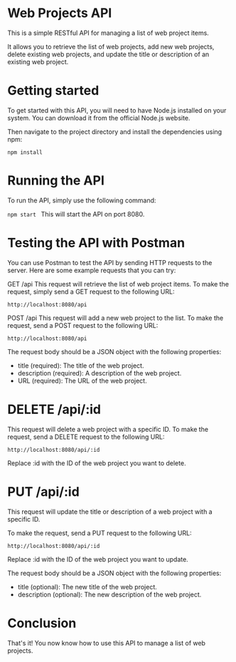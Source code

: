 # Web Projects API
This is a simple RESTful API for managing a list of web project items. 

It allows you to retrieve the list of web projects, add new web projects, delete existing web projects, and update the title or description of an existing web project.

# Getting started
To get started with this API, you will need to have Node.js installed on your system. You can download it from the official Node.js website.

Then navigate to the project directory and install the dependencies using npm:

`npm install
`
# Running the API
To run the API, simply use the following command:

`npm start
`
This will start the API on port 8080.

# Testing the API with Postman
You can use Postman to test the API by sending HTTP requests to the server. Here are some example requests that you can try:

GET /api
This request will retrieve the list of web project items. To make the request, simply send a GET request to the following URL:


`http://localhost:8080/api
`

POST /api
This request will add a new web project to the list. To make the request, send a POST request to the following URL:


`http://localhost:8080/api
`

The request body should be a JSON object with the following properties:

* title (required): The title of the web project.
* description (required): A description of the web project.
* URL (required): The URL of the web project.

# DELETE /api/:id
This request will delete a web project with a specific ID. To make the request, send a DELETE request to the following URL:

`http://localhost:8080/api/:id
`

Replace :id with the ID of the web project you want to delete.

# PUT /api/:id
This request will update the title or description of a web project with a specific ID. 

To make the request, send a PUT request to the following URL:

`http://localhost:8080/api/:id
`

Replace :id with the ID of the web project you want to update.

The request body should be a JSON object with the following properties:

* title (optional): The new title of the web project.
* description (optional): The new description of the web project.

# Conclusion
That's it! You now know how to use this API to manage a list of web projects.